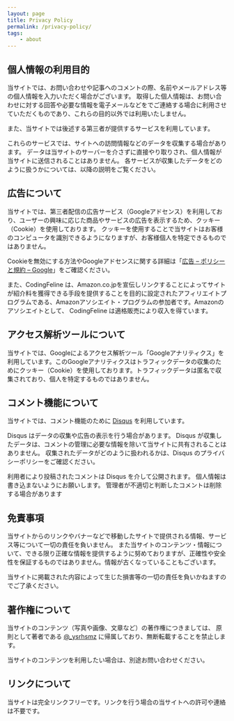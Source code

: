 ```yaml
---
layout: page
title: Privacy Policy
permalink: /privacy-policy/
tags:
    - about
---
```



## 個人情報の利用目的

当サイトでは、お問い合わせや記事へのコメントの際、名前やメールアドレス等の個人情報を入力いただく場合がございます。
取得した個人情報は、お問い合わせに対する回答や必要な情報を電子メールなどをでご連絡する場合に利用させていただくものであり、これらの目的以外では利用いたしません。

また、当サイトでは後述する第三者が提供するサービスを利用しています。

これらのサービスでは、サイトへの訪問情報などのデータを収集する場合があります。 データは当サイトのサーバーを介さずに直接やり取りされ、個人情報が当サイトに送信されることはありません。 各サービスが収集したデータをどのように扱うかについては、以降の説明をご覧ください。


## 広告について

当サイトでは、第三者配信の広告サービス（Googleアドセンス）を利用しており、ユーザーの興味に応じた商品やサービスの広告を表示するため、クッキー（Cookie）を使用しております。
クッキーを使用することで当サイトはお客様のコンピュータを識別できるようになりますが、お客様個人を特定できるものではありません。

Cookieを無効にする方法やGoogleアドセンスに関する詳細は「[広告 – ポリシーと規約 – Google](https://policies.google.com/technologies/ads?gl=jp)」をご確認ください。

また、CodingFeline は、Amazon.co.jpを宣伝しリンクすることによってサイトが紹介料を獲得できる手段を提供することを目的に設定されたアフィリエイトプログラムである、Amazonアソシエイト・プログラムの参加者です。Amazonのアソシエイトとして、 CodingFeline は適格販売により収入を得ています。

## アクセス解析ツールについて

当サイトでは、Googleによるアクセス解析ツール「Googleアナリティクス」を利用しています。このGoogleアナリティクスはトラフィックデータの収集のためにクッキー（Cookie）を使用しております。トラフィックデータは匿名で収集されており、個人を特定するものではありません。

## コメント機能について
当サイトでは、コメント機能のために [Disqus](https://disqus.com/) を利用しています。

Disqus はデータの収集や広告の表示を行う場合があります。 Disqus が収集したデータは、コメントの管理に必要な情報を除いて当サイトに共有されることはありません。 収集されたデータがどのように扱われるかは、Disqus のプライバシーポリシーをご確認ください。

利用者により投稿されたコメントは Disqus を介して公開されます。 個人情報は書き込まないようにお願いします。 管理者が不適切と判断したコメントは削除する場合があります

## 免責事項

当サイトからのリンクやバナーなどで移動したサイトで提供される情報、サービス等について一切の責任を負いません。
また当サイトのコンテンツ・情報について、できる限り正確な情報を提供するように努めておりますが、正確性や安全性を保証するものではありません。情報が古くなっていることもございます。

当サイトに掲載された内容によって生じた損害等の一切の責任を負いかねますのでご了承ください。

## 著作権について

当サイトのコンテンツ（写真や画像、文章など）の著作権につきましては、 原則として著者である [@_ysrhsmz](https://twitter.com/_ysrhsmz) に帰属しており、無断転載することを禁止します。

当サイトのコンテンツを利用したい場合は、別途お問い合わせください。

## リンクについて

当サイトは完全リンクフリーです。リンクを行う場合の当サイトへの許可や連絡は不要です。
